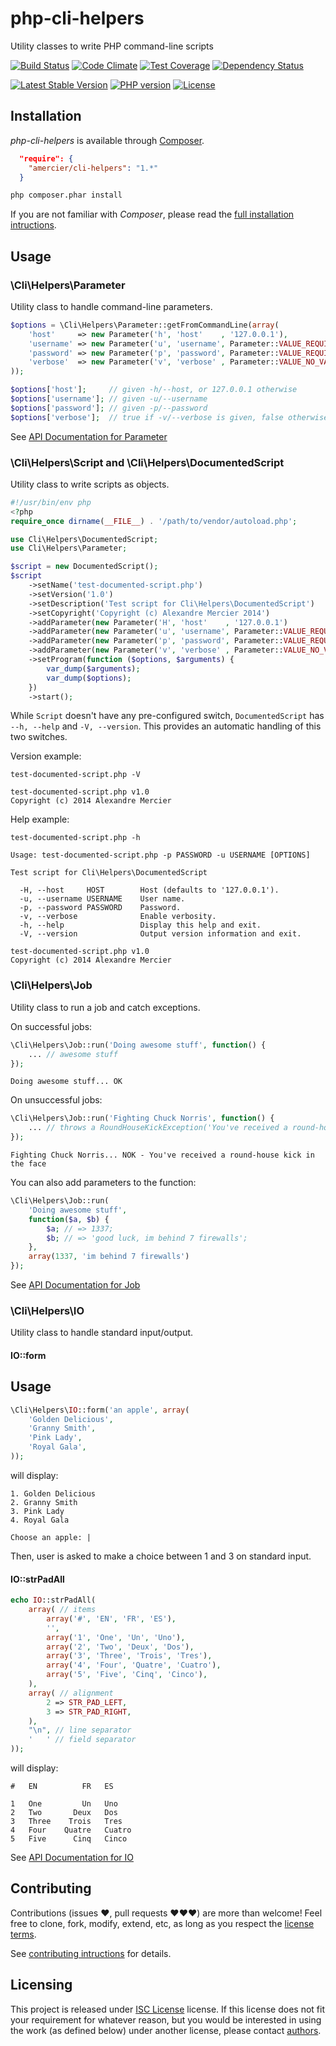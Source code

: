 php-cli-helpers
===============

Utility classes to write PHP command-line scripts

[![Build Status](https://img.shields.io/travis/amercier/php-cli-helpers/master.svg?style=flat)](https://travis-ci.org/amercier/php-cli-helpers)
[![Code Climate](https://img.shields.io/codeclimate/github/amercier/php-cli-helpers.svg?style=flat)](https://codeclimate.com/github/amercier/php-cli-helpers)
[![Test Coverage](https://img.shields.io/codeclimate/coverage/github/amercier/php-cli-helpers.svg?style=flat)](https://codeclimate.com/github/amercier/php-cli-helpers)
[![Dependency Status](https://img.shields.io/gemnasium/amercier/php-cli-helpers.svg?style=flat)](https://gemnasium.com/amercier/php-cli-helpers)

[![Latest Stable Version](https://img.shields.io/packagist/v/amercier/cli-helpers.svg)](https://packagist.org/packages/amercier/cli-helpers)
[![PHP version](https://img.shields.io/packagist/php-v/amercier/cli-helpers.svg)](https://packagist.org/packages/amercier/cli-helpers)
[![License](https://img.shields.io/packagist/l/amercier/cli-helpers.svg)](https://packagist.org/packages/amercier/cli-helpers)


Installation
------------

_php-cli-helpers_ is available through [Composer](http://getcomposer.org/).
```json
  "require": {
    "amercier/cli-helpers": "1.*"
  }
```
```bash
php composer.phar install
```

If you are not familiar with _Composer_, please read the
[full installation intructions](docs/install.md).


Usage
-----


### \Cli\Helpers\Parameter

Utility class to handle command-line parameters.

```php
$options = \Cli\Helpers\Parameter::getFromCommandLine(array(
    'host'     => new Parameter('h', 'host'    , '127.0.0.1'),
    'username' => new Parameter('u', 'username', Parameter::VALUE_REQUIRED),
    'password' => new Parameter('p', 'password', Parameter::VALUE_REQUIRED),
    'verbose'  => new Parameter('v', 'verbose' , Parameter::VALUE_NO_VALUE),
));

$options['host'];     // given -h/--host, or 127.0.0.1 otherwise
$options['username']; // given -u/--username
$options['password']; // given -p/--password
$options['verbose'];  // true if -v/--verbose is given, false otherwise
```

See [API Documentation for Parameter](docs/api-parameter.md)


### \Cli\Helpers\Script and \Cli\Helpers\DocumentedScript

Utility class to write scripts as objects.

```php
#!/usr/bin/env php
<?php
require_once dirname(__FILE__) . '/path/to/vendor/autoload.php';

use Cli\Helpers\DocumentedScript;
use Cli\Helpers\Parameter;

$script = new DocumentedScript();
$script
    ->setName('test-documented-script.php')
    ->setVersion('1.0')
    ->setDescription('Test script for Cli\Helpers\DocumentedScript')
    ->setCopyright('Copyright (c) Alexandre Mercier 2014')
    ->addParameter(new Parameter('H', 'host'    , '127.0.0.1')              , 'Host.')
    ->addParameter(new Parameter('u', 'username', Parameter::VALUE_REQUIRED), 'User name.')
    ->addParameter(new Parameter('p', 'password', Parameter::VALUE_REQUIRED), 'Password.')
    ->addParameter(new Parameter('v', 'verbose' , Parameter::VALUE_NO_VALUE), 'Enable verbosity.')
    ->setProgram(function ($options, $arguments) {
        var_dump($arguments);
        var_dump($options);
    })
    ->start();
```

While `Script` doesn't have any pre-configured switch, `DocumentedScript` has
`--h, --help` and `-V, --version`. This provides an automatic handling of this
two switches.

Version example:

`test-documented-script.php -V`
```
test-documented-script.php v1.0
Copyright (c) 2014 Alexandre Mercier
```

Help example:

`test-documented-script.php -h`
```
Usage: test-documented-script.php -p PASSWORD -u USERNAME [OPTIONS]

Test script for Cli\Helpers\DocumentedScript

  -H, --host     HOST        Host (defaults to '127.0.0.1').
  -u, --username USERNAME    User name.
  -p, --password PASSWORD    Password.
  -v, --verbose              Enable verbosity.
  -h, --help                 Display this help and exit.
  -V, --version              Output version information and exit.

test-documented-script.php v1.0
Copyright (c) 2014 Alexandre Mercier
```


### \Cli\Helpers\Job

Utility class to run a job and catch exceptions.

On successful jobs:
```php
\Cli\Helpers\Job::run('Doing awesome stuff', function() {
    ... // awesome stuff
});
```
```
Doing awesome stuff... OK
```

On unsuccessful jobs:
```php
\Cli\Helpers\Job::run('Fighting Chuck Norris', function() {
    ... // throws a RoundHouseKickException('You've received a round-house kick', 'face')
});
```
```
Fighting Chuck Norris... NOK - You've received a round-house kick in the face
```

You can also add parameters to the function:

```php
\Cli\Helpers\Job::run(
    'Doing awesome stuff',
    function($a, $b) {
        $a; // => 1337;
        $b; // => 'good luck, im behind 7 firewalls';
    },
    array(1337, 'im behind 7 firewalls')
});
```

See [API Documentation for Job](docs/api-job.md)


###  \Cli\Helpers\IO

Utility class to handle standard input/output.

#### IO::form

Usage
-----

```php
\Cli\Helpers\IO::form('an apple', array(
    'Golden Delicious',
    'Granny Smith',
    'Pink Lady',
    'Royal Gala',
));
```
will display:
```
1. Golden Delicious
2. Granny Smith
3. Pink Lady
4. Royal Gala

Choose an apple: |
```
Then, user is asked to make a choice between 1 and 3 on standard input.

#### IO::strPadAll

```php
echo IO::strPadAll(
    array( // items
        array('#', 'EN', 'FR', 'ES'),
        '',
        array('1', 'One', 'Un', 'Uno'),
        array('2', 'Two', 'Deux', 'Dos'),
        array('3', 'Three', 'Trois', 'Tres'),
        array('4', 'Four', 'Quatre', 'Cuatro'),
        array('5', 'Five', 'Cinq', 'Cinco'),
    ),
    array( // alignment
        2 => STR_PAD_LEFT,
        3 => STR_PAD_RIGHT,
    ),
    "\n", // line separator
    '   ' // field separator
));
```
will display:
```
#   EN          FR   ES

1   One         Un   Uno
2   Two       Deux   Dos
3   Three    Trois   Tres
4   Four    Quatre   Cuatro
5   Five      Cinq   Cinco
```

See [API Documentation for IO](docs/api-io.md)



Contributing
------------

Contributions (issues ♥, pull requests ♥♥♥) are more than welcome! Feel free to
clone, fork, modify, extend, etc, as long as you respect the
[license terms](LICENSE.md).

See [contributing intructions](docs/contributing.md) for details.


Licensing
---------

This project is released under [ISC License](LICENSE.d) license. If this license
does not fit your requirement for whatever reason, but you would be interested
in using the work (as defined below) under another license, please contact
[authors](docs/authors.md).
